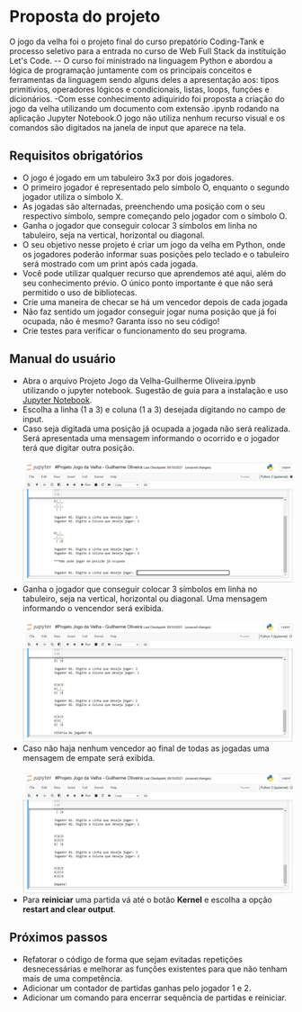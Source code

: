 # Proposta do projeto

O jogo da velha foi o projeto final do curso prepatório Coding-Tank e processo seletivo para a entrada no curso de Web Full Stack da instituição Let's Code.
-- O curso foi ministrado na linguagem Python e abordou a lógica de programação juntamente com os principais conceitos e ferramentas da linguagem sendo alguns deles a apresentação aos: tipos primitivios, operadores lógicos e condicionais, listas, loops, funções e dicionários.
-Com esse conhecimento adiquirido foi proposta a criação do jogo da velha utilizando um documento com extensão .ipynb rodando na aplicação Jupyter Notebook.O jogo não utiliza nenhum recurso visual e os comandos são digitados na janela de input que aparece na tela. 

## Requisitos obrigatórios

- O jogo é jogado em um tabuleiro 3x3 por dois jogadores.
- O primeiro jogador é representado pelo símbolo O, enquanto o segundo jogador utiliza o símbolo X.
- As jogadas são alternadas, preenchendo uma posição com o seu respectivo símbolo, sempre começando pelo jogador com o símbolo O. 
- Ganha o jogador que conseguir colocar 3 símbolos em linha no tabuleiro, seja na vertical, horizontal ou diagonal.
- O seu objetivo nesse projeto é criar um jogo da velha em Python, onde os jogadores poderão informar suas posições pelo teclado e o tabuleiro será mostrado com um print após cada jogada. 
- Você pode utilizar qualquer recurso que aprendemos até aqui, além do seu conhecimento prévio. O único ponto importante é que não será permitido o uso de bibliotecas.
- Crie uma maneira de checar se há um vencedor depois de cada jogada
- Não faz sentido um jogador conseguir jogar numa posição que já foi ocupada, não é mesmo? Garanta isso no seu código!
- Crie testes para verificar o funcionamento do seu programa.

## Manual do usuário

- Abra o arquivo Projeto Jogo da Velha-Guilherme Oliveira.ipynb utilizando o jupyter notebook. Sugestão de guia para a instalação e uso [Jupyter Notebook](https://jupyter.org/).
- Escolha a linha (1 a 3) e coluna (1 a 3) desejada digitando no campo de input.
- Caso seja digitada uma posição já ocupada a jogada não será realizada. Será apresentada uma mensagem informando o ocorrido e o jogador terá que digitar outra posição.<br><br>
![Jogada repetida_Jogo da velha!](https://github.com/Gui-P-Oliveira/Python-Jogo-da-Velha/blob/main/Coding-Tank-Turma-745/Assets/Images/jogada_repetida.png)
- Ganha o jogador que conseguir colocar 3 símbolos em linha no tabuleiro, seja na vertical, horizontal ou diagonal. Uma mensagem informando o vencendor será exibida.
<br><br>
![Ganhador_Jogo da velha!](https://github.com/Gui-P-Oliveira/Python-Jogo-da-Velha/blob/main/Coding-Tank-Turma-745/Assets/Images/vitoria.png)
- Caso não haja nenhum vencedor ao final de todas as jogadas uma mensagem de empate será exibida.
<br><br>
![Empate_Jogo da velha!](https://github.com/Gui-P-Oliveira/Python-Jogo-da-Velha/blob/main/Coding-Tank-Turma-745/Assets/Images/empate.png)
- Para **reiniciar** uma partida vá até o botão **Kernel** e escolha a opção **restart and clear output**.  

## Próximos passos

- Refatorar o código de forma que sejam evitadas repetições desnecessárias e melhorar as funções existentes para que não tenham mais de uma competência.
- Adicionar um contador de partidas ganhas pelo jogador 1 e 2.
- Adicionar um comando para encerrar sequência de partidas e reiniciar. 
